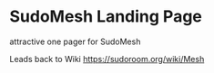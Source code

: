 # SudoMesh Landing Page

attractive one pager for SudoMesh

Leads back to Wiki
https://sudoroom.org/wiki/Mesh
